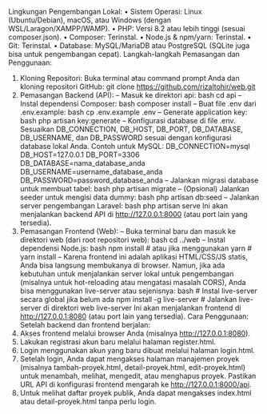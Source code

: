 Lingkungan Pengembangan Lokal:
•	Sistem Operasi: Linux (Ubuntu/Debian), macOS, atau Windows (dengan WSL/Laragon/XAMPP/WAMP).
•	PHP: Versi 8.2 atau lebih tinggi (sesuai composer.json).
•	Composer: Terinstal.
•	Node.js & npm/yarn: Terinstal.
•	Git: Terinstal.
•	Database: MySQL/MariaDB atau PostgreSQL (SQLite juga bisa untuk pengembangan cepat).
Langkah-langkah Pemasangan dan Penggunaan:
1.	Kloning Repositori: Buka terminal atau command prompt Anda dan kloning repositori GitHub: git clone https://github.com/rizaltohir/web.git 
2.	Pemasangan Backend (API):
–	Masuk ke direktori api: bash     cd api
–	Instal dependensi Composer: bash     composer install
–	Buat file .env dari .env.example: bash     cp .env.example .env
–	Generate application key: bash     php artisan key:generate
–	Konfigurasi database di file .env. Sesuaikan DB_CONNECTION, DB_HOST, DB_PORT, DB_DATABASE, DB_USERNAME, dan DB_PASSWORD sesuai dengan konfigurasi database lokal Anda. Contoh untuk MySQL: DB_CONNECTION=mysql     DB_HOST=127.0.0.1     DB_PORT=3306     DB_DATABASE=nama_database_anda     DB_USERNAME=username_database_anda     DB_PASSWORD=password_database_anda
–	Jalankan migrasi database untuk membuat tabel: bash     php artisan migrate
–	(Opsional) Jalankan seeder untuk mengisi data dummy: bash     php artisan db:seed
–	Jalankan server pengembangan Laravel: bash     php artisan serve Ini akan menjalankan backend API di http://127.0.0.1:8000 (atau port lain yang tersedia).
3.	Pemasangan Frontend (Web):
–	Buka terminal baru dan masuk ke direktori web (dari root repositori web): bash     cd ../web
–	Instal dependensi Node.js: bash     npm install     # atau jika menggunakan yarn     # yarn install
–	Karena frontend ini adalah aplikasi HTML/CSS/JS statis, Anda bisa langsung membukanya di browser. Namun, jika ada kebutuhan untuk menjalankan server lokal untuk pengembangan (misalnya untuk hot-reloading atau mengatasi masalah CORS), Anda bisa menggunakan live-server atau sejenisnya: bash     # Instal live-server secara global jika belum ada     npm install -g live-server     # Jalankan live-server di direktori web     live-server Ini akan menjalankan frontend di http://127.0.0.1:8080 (atau port lain yang tersedia).
Cara Penggunaan:
Setelah backend dan frontend berjalan:
4.	Akses frontend melalui browser Anda (misalnya http://127.0.0.1:8080).
5.	Lakukan registrasi akun baru melalui halaman register.html.
6.	Login menggunakan akun yang baru dibuat melalui halaman login.html.
7.	Setelah login, Anda dapat mengakses halaman manajemen proyek (misalnya tambah-proyek.html, detail-proyek.html, edit-proyek.html) untuk menambah, melihat, mengedit, atau menghapus proyek. Pastikan URL API di konfigurasi frontend mengarah ke http://127.0.0.1:8000/api.
8.	Untuk melihat daftar proyek publik, Anda dapat mengakses index.html atau detail-proyek.html tanpa perlu login.

